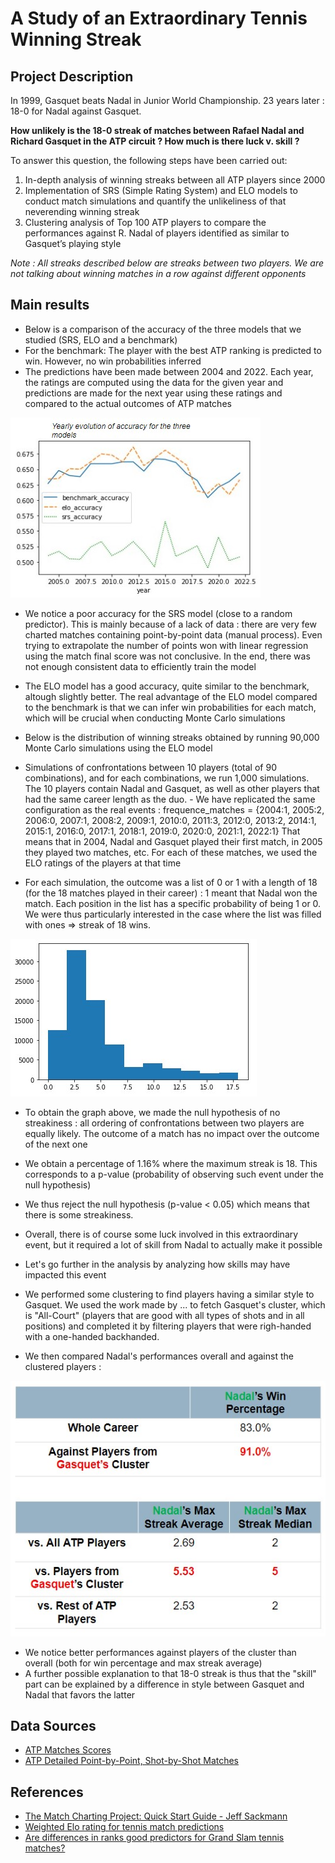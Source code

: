 # A Study of an Extraordinary Tennis Winning Streak 

## Project Description 

In 1999, Gasquet beats Nadal in Junior World Championship. 23 years later : 18-0 for Nadal against Gasquet. 

**How unlikely is the 18-0 streak of matches between Rafael Nadal and Richard Gasquet in the ATP circuit ? How much is there luck v. skill ?** 

To answer this question, the following steps have been carried out: 
1) In-depth analysis of winning streaks between all ATP players since 2000 
2) Implementation of SRS (Simple Rating System) and ELO models to conduct match simulations and quantify the unlikeliness of that neverending winning streak
3) Clustering analysis of Top 100 ATP players to compare the performances against R. Nadal of players identified as similar to Gasquet’s playing style 

*Note : All streaks described below are streaks between two players. We are not talking about winning matches in a row against different opponents* 

## Main results 

- Below is a comparison of the accuracy of the three models that we studied (SRS, ELO and a benchmark) 
- For the benchmark: The player with the best ATP ranking is predicted to win. However, no win probabilities inferred 
- The predictions have been made between 2004 and 2022. Each year, the ratings are computed using the data for the given year and predictions are made for the next year using these ratings and compared to the actual outcomes of ATP matches 

![Models Accuracy](images/models_accuracy.jpg)

- We notice a poor accuracy for the SRS model (close to a random predictor). This is mainly because of a lack of data : there are very few charted matches containing point-by-point data (manual process). Even trying to extrapolate the number of points won with linear regression using the match final score was not conclusive. In the end, there was not enough consistent data to efficiently train the model 
- The ELO model has a good accuracy, quite similar to the benchmark, altough slightly better. The real advantage of the ELO model compared to the benchmark is that we can infer win probabilities for each match, which will be crucial when conducting Monte Carlo simulations 

- Below is the distribution of winning streaks obtained by running 90,000 Monte Carlo simulations using the ELO model 
- Simulations of confrontations between 10 players (total of 90 combinations), and for each combinations, we run 1,000 simulations. The 10 players contain Nadal and Gasquet, as well as other players that had the same career length as the duo. - We have replicated the same configuration as the real events : frequence_matches = {2004:1, 2005:2, 2006:0, 2007:1, 2008:2, 2009:1, 2010:0, 2011:3, 2012:0, 2013:2, 2014:1, 2015:1, 2016:0, 2017:1, 2018:1, 2019:0, 2020:0, 2021:1, 2022:1} That means that in 2004, Nadal and Gasquet played their first match, in 2005 they played two matches, etc. For each of these matches, we used the ELO ratings of the players at that time 
- For each simulation, the outcome was a list of 0 or 1 with a length of 18 (for the 18 matches played in their career) : 1 meant that Nadal won the match. Each position in the list has a specific probability of being 1 or 0. We were thus particularly interested in the case where the list was filled with ones => streak of 18 wins. 

![Monte-Carlo Streaks Distribution](images/streak_distribution.jpg) 

- To obtain the graph above, we made the null hypothesis of no streakiness : all ordering of confrontations between two players are equally likely. The outcome of a match has no impact over the outcome of the next one 
- We obtain a percentage of 1.16% where the maximum streak is 18. This corresponds to a p-value (probability of observing such event under the null hypothesis) 
- We thus reject the null hypothesis (p-value < 0.05) which means that there is some streakiness. 
- Overall, there is of course some luck involved in this extraordinary event, but it required a lot of skill from Nadal to actually make it possible 

- Let's go further in the analysis by analyzing how skills may have impacted this event 
- We performed some clustering to find players having a similar style to Gasquet. We used the work made by ... to fetch Gasquet's cluster, which is "All-Court" (players that are good with all types of shots and in all positions) and completed it by filtering players that were righ-handed with a one-handed backhanded. 
- We then compared Nadal's performances overall and against the clustered players : 

![Cluster Comparison](images/cluster_comparison.jpg) 

- We notice better performances against players of the cluster than overall (both for win percentage and max streak average) 
- A further possible explanation to that 18-0 streak is thus that the "skill" part can be explained by a difference in style between Gasquet and Nadal that favors the latter

## Data Sources 

- [ATP Matches Scores](https://github.com/JeffSackmann/tennis_atp) 
- [ATP Detailed Point-by-Point, Shot-by-Shot Matches](https://github.com/JeffSackmann/tennis_MatchChartingProject) 

## References 

- [The Match Charting Project: Quick Start Guide - Jeff Sackmann](http://www.tennisabstract.com/blog/2015/09/23/the-match-charting-project-quick-start-guide)
- [Weighted Elo rating for tennis match predictions](https://www.sciencedirect.com/science/article/abs/pii/S0377221721003234) 
- [Are differences in ranks good predictors for Grand Slam tennis matches?](https://www.sciencedirect.com/science/article/abs/pii/S0169207009002076) 

